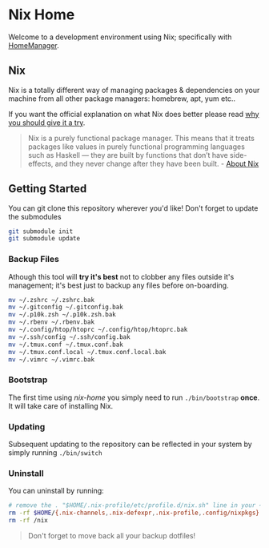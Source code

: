 # Nix Home

Welcome to a development environment using Nix; specifically with [HomeManager](https://rycee.gitlab.io/home-manager/).

## Nix

Nix is a totally different way of managing packages & dependencies on your machine from all other package managers: homebrew, apt, yum etc..

If you want the official explanation on what Nix does better please read [why you should give it a try](https://nixos.org/nixos/nix-pills/why-you-should-give-it-a-try.html).

> Nix is a purely functional package manager. This means that it treats packages like values in purely functional programming languages such as Haskell — they are built by functions that don’t have side-effects, and they never change after they have been built. - [About Nix](https://nixos.org/nix/about.html)

## Getting Started

You can git clone this repository wherever you'd like!
Don't forget to update the submodules
```bash
git submodule init 
git submodule update
```

### Backup Files
Athough this tool will **try it's best** not to clobber any files outside it's management; it's best just to backup any files before on-boarding.

```bash
mv ~/.zshrc ~/.zshrc.bak
mv ~/.gitconfig ~/.gitconfig.bak
mv ~/.p10k.zsh ~/.p10k.zsh.bak
mv ~/.rbenv ~/.rbenv.bak
mv ~/.config/htop/htoprc ~/.config/htop/htoprc.bak
mv ~/.ssh/config ~/.ssh/config.bak
mv ~/.tmux.conf ~/.tmux.conf.bak
mv ~/.tmux.conf.local ~/.tmux.conf.local.bak
mv ~/.vimrc ~/.vimrc.bak 
```

### Bootstrap
The first time using _nix-home_ you simply need to run `./bin/bootstrap` **once**.
It will take care of installing Nix.

### Updating

Subsequent updating to the repository can be reflected in your system by simply running `./bin/switch`

### Uninstall

You can uninstall by running:

```bash
# remove the . "$HOME/.nix-profile/etc/profile.d/nix.sh" line in your ~/.profile or ~/.bash_profile
rm -rf $HOME/{.nix-channels,.nix-defexpr,.nix-profile,.config/nixpkgs}
rm -rf /nix
 ```

 > Don't forget to move back all your backup dotfiles!

